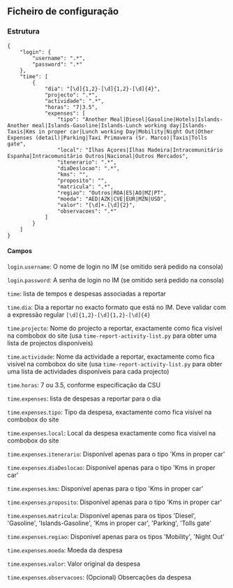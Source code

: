 ## Ficheiro de configuração

### Estrutura

    {
        "login": {
            "username": ".*",
            "password": ".*"
        },
        "time": [
            {
                "dia": "[\d]{1,2}-[\d]{1,2}-[\d]{4}",
                "projecto": ".*",
                "actividade": ".*",
                "horas": "7|3.5",
				"expenses": [
					"tipo": "Another Meal|Diesel|Gasoline|Hotels|Islands-Another meal|Islands-Gasoline|Islands-Lunch working day|Islands-Taxis|Kms in proper car|Lunch working Day|Mobility|Night Out|Other Expenses (detail)|Parking|Taxi Primavera (Sr. Marco)|Taxis|Tolls gate",
					"local": "Ilhas Açores|Ilhas Madeira|Intracomunitário Espanha|Intracomunitário Outros|Nacional|Outros Mercados",
					"itenerario": ".*",
					"diaDeslocao": ".*",
					"kms": "",
					"proposito": "",
					"matricula": ".*",
					"regiao": "Outros|ROA|ES|AO|MZ|PT",
					"moeda": "AED|AZK|CVE|EUR|MZN|USD",
					"valor": "[\d]+.[\d]{2}",
					"observacoes": ".*"
				]
            }
        ]
    }

#### Campos

`login`.`username`: O nome de login no IM (se omitido será pedido na consola)

`login`.`password`: A senha de login no IM (se omitido será pedido na consola)

`time`: lista de tempos e despesas associadas a reportar

`time`.`dia`: Dia a reportar no exacto formato que está no IM. Deve validar com a expressão regular `[\d]{1,2}-[\d]{1,2}-[\d]{4}`

`time`.`projecto`: Nome do projecto a reportar, exactamente como fica visível na combobox do site (usa `time-report-activity-list.py` para obter uma lista de projectos disponíveis)

`time`.`actividade`: Nome da actividade a reportar, exactamente como fica visível na combobox do site (usa `time-report-activity-list.py` para obter uma lista de actividades disponíveis para cada projecto)

`time`.`horas`: 7 ou 3.5, conforme especificação da CSU

`time`.`expenses`: lista de despesas a reportar para o dia

`time`.`expenses`.`tipo`: Tipo da despesa, exactamente como fica visível na combobox do site

`time`.`expenses`.`local`: Local da despesa exactamente como fica visível na combobox do site

`time`.`expenses`.`itenerario`: Disponível apenas para o tipo 'Kms in proper car'

`time`.`expenses`.`diaDeslocao`: Disponível apenas para o tipo 'Kms in proper car'

`time`.`expenses`.`kms`: Disponível apenas para o tipo 'Kms in proper car'

`time`.`expenses`.`proposito`: Disponível apenas para o tipo 'Kms in proper car'

`time`.`expenses`.`matricula`: Disponível apenas para os tipos 'Diesel', 'Gasoline', 'Islands-Gasoline', 'Kms in proper car', 'Parking', 'Tolls gate'

`time`.`expenses`.`regiao`:  Disponível apenas para os tipos 'Mobility', 'Night Out'

`time`.`expenses`.`moeda`: Moeda da despesa

`time`.`expenses`.`valor`: Valor original da despesa

`time`.`expenses`.`observacoes`: (Opcional) Obsercações da despesa
